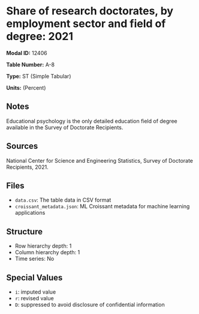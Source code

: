 # Share of research doctorates, by employment sector and field of degree: 2021

**Modal ID:** 12406

**Table Number:** A-8

**Type:** ST (Simple Tabular)

**Units:** (Percent)

## Notes

Educational psychology is the only detailed education field of degree available in the Survey of Doctorate Recipients.

## Sources

National Center for Science and Engineering Statistics, Survey of Doctorate Recipients, 2021.

## Files

- `data.csv`: The table data in CSV format
- `croissant_metadata.json`: ML Croissant metadata for machine learning applications

## Structure

- Row hierarchy depth: 1
- Column hierarchy depth: 1
- Time series: No

## Special Values

- `i`: imputed value
- `r`: revised value
- `D`: suppressed to avoid disclosure of confidential information
